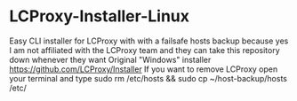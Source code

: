 # LCProxy-Installer-Linux
Easy CLI installer for LCProxy with with a failsafe hosts backup because yes
I am not affiliated with the LCProxy team and they can take this repository down whenever they want
Original "Windows" installer https://github.com/LCProxy/Installer
If you want to remove LCProxy open your terminal and type sudo rm /etc/hosts && sudo cp ~/host-backup/hosts /etc/
